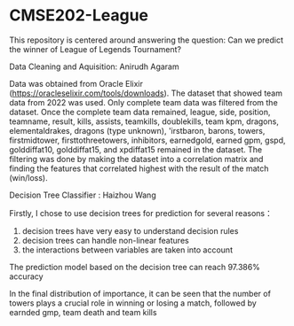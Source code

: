 # CMSE202-League

This repository is centered around answering the question: Can we predict the winner of League of Legends Tournament?


Data Cleaning and Aquisition: Anirudh Agaram

  Data was obtained from Oracle Elixir (https://oracleselixir.com/tools/downloads). The dataset that showed team data from 2022 was used. 
  Only complete team data was filtered from the dataset. Once the complete team data remained, league, side, position, teamname, result, kills, assists,
       teamkills, doublekills, team kpm, dragons, elementaldrakes,
       dragons (type unknown), 'irstbaron, barons, towers,
       firstmidtower, firsttothreetowers, inhibitors, earnedgold,
       earned gpm, gspd, golddiffat10, golddiffat15, and xpdiffat15 remained in the dataset. The filtering was done by making the dataset into a correlation matrix and finding the features that correlated highest with the result of the match (win/loss).


Decision Tree Classifier : Haizhou Wang

Firstly, I chose to use decision trees for prediction for several reasons：
1. decision trees have very easy to understand decision rules
2. decision trees can handle non-linear features
3. the interactions between variables are taken into account

The prediction model based on the decision tree can reach 97.386% accuracy

In the final distribution of importance, it can be seen that the number of towers plays a crucial role in winning or losing a match, followed by earnded gmp, team death and team kills
